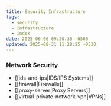 ```yaml
---
title: Security Infrastructure
tags:
  - security
  - infrastructure
  - index
date: 2025-06-06 09:20:30 -0500
updated: 2025-08-31 11:28:25 +0530
---
```


### Network Security

* [[ids-and-ips|IDS/IPS Systems]]
* [[firewall|Firewalls]]
* [[proxy-server|Proxy Servers]]
* [[virtual-private-network-vpn|VPNs]]
